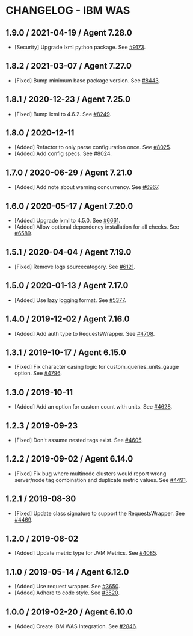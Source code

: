 # CHANGELOG - IBM WAS

## 1.9.0 / 2021-04-19 / Agent 7.28.0

* [Security] Upgrade lxml python package. See [#9173](https://github.com/DataDog/integrations-core/pull/9173).

## 1.8.2 / 2021-03-07 / Agent 7.27.0

* [Fixed] Bump minimum base package version. See [#8443](https://github.com/DataDog/integrations-core/pull/8443).

## 1.8.1 / 2020-12-23 / Agent 7.25.0

* [Fixed] Bump lxml to 4.6.2. See [#8249](https://github.com/DataDog/integrations-core/pull/8249).

## 1.8.0 / 2020-12-11

* [Added] Refactor to only parse configuration once. See [#8025](https://github.com/DataDog/integrations-core/pull/8025).
* [Added] Add config specs. See [#8024](https://github.com/DataDog/integrations-core/pull/8024).

## 1.7.0 / 2020-06-29 / Agent 7.21.0

* [Added] Add note about warning concurrency. See [#6967](https://github.com/DataDog/integrations-core/pull/6967).

## 1.6.0 / 2020-05-17 / Agent 7.20.0

* [Added] Upgrade lxml to 4.5.0. See [#6661](https://github.com/DataDog/integrations-core/pull/6661).
* [Added] Allow optional dependency installation for all checks. See [#6589](https://github.com/DataDog/integrations-core/pull/6589).

## 1.5.1 / 2020-04-04 / Agent 7.19.0

* [Fixed] Remove logs sourcecategory. See [#6121](https://github.com/DataDog/integrations-core/pull/6121).

## 1.5.0 / 2020-01-13 / Agent 7.17.0

* [Added] Use lazy logging format. See [#5377](https://github.com/DataDog/integrations-core/pull/5377).

## 1.4.0 / 2019-12-02 / Agent 7.16.0

* [Added] Add auth type to RequestsWrapper. See [#4708](https://github.com/DataDog/integrations-core/pull/4708).

## 1.3.1 / 2019-10-17 / Agent 6.15.0

* [Fixed] Fix character casing logic for custom_queries_units_gauge option. See [#4796](https://github.com/DataDog/integrations-core/pull/4796).

## 1.3.0 / 2019-10-11

* [Added] Add an option for custom count with units. See [#4628](https://github.com/DataDog/integrations-core/pull/4628).

## 1.2.3 / 2019-09-23

* [Fixed] Don't assume nested tags exist. See [#4605](https://github.com/DataDog/integrations-core/pull/4605).

## 1.2.2 / 2019-09-02 / Agent 6.14.0

* [Fixed] Fix bug where multinode clusters would report wrong server/node tag combination and duplicate metric values. See [#4491](https://github.com/DataDog/integrations-core/pull/4491).

## 1.2.1 / 2019-08-30

* [Fixed] Update class signature to support the RequestsWrapper. See [#4469](https://github.com/DataDog/integrations-core/pull/4469).

## 1.2.0 / 2019-08-02

* [Added] Update metric type for JVM Metrics. See [#4085](https://github.com/DataDog/integrations-core/pull/4085).

## 1.1.0 / 2019-05-14 / Agent 6.12.0

* [Added] Use request wrapper. See [#3650](https://github.com/DataDog/integrations-core/pull/3650).
* [Added] Adhere to code style. See [#3520](https://github.com/DataDog/integrations-core/pull/3520).

## 1.0.0 / 2019-02-20 / Agent 6.10.0

* [Added] Create IBM WAS Integration. See [#2846](https://github.com/DataDog/integrations-core/pull/2846).

